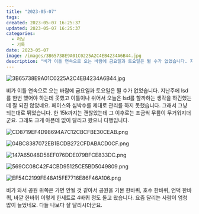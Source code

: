 ```yaml
---
title: "2023-05-07"
tags:
created: 2023-05-07 16:25:37
updated: 2023-05-07 16:25:37
categories:
  - 러닝
  - 기록
date: 2023-05-07
image: /images/3B65738E9A01C0225A2C4EB4234A6B44.jpg
description: "비가 이틀 연속으로 오는 바람에 금요일과 토요일은 뛸 수가 없었습니다. 지난주에 lsd를 한번 했어야 하는데 못했고 이틀이나 쉬어서 오늘은 lsd를 할까하는 생각을 하긴했는데 잘 되진 않았네요. 페이스와 심박수를 제대로 관리를 하지 못했습니다. 그래서 그냥 되는대로 뛰었습니다. 한 15"
---
```


![3B65738E9A01C0225A2C4EB4234A6B44.jpg](/images/3B65738E9A01C0225A2C4EB4234A6B44.jpg)
 
 

비가 이틀 연속으로 오는 바람에 금요일과 토요일은 뛸 수가 없었습니다. 지난주에 lsd를 한번 했어야 하는데 못했고 이틀이나 쉬어서 오늘은 lsd를 할까하는 생각을 하긴했는데 잘 되진 않았네요. 페이스와 심박수를 제대로 관리를 하지 못했습니다. 그래서 그냥 되는대로 뛰었습니다. 한 15k까지는 괜찮았는데 그 이후로는 조금씩 무릎이 무거워지더군요. 그래도 크게 아픈데 없이 달리고 왔으니 다행입니다.

 
 ![CD8719EF4D98694A7C12CBCFBE30CEAB.png](/images/CD8719EF4D98694A7C12CBCFBE30CEAB.png)
 
 

 
 ![04BC8387072EB1BCDB272CFDABACD0CF.png](/images/04BC8387072EB1BCDB272CFDABACD0CF.png)
 
 

 
 ![147A65048D58EF076DDE079BFCE833DC.png](/images/147A65048D58EF076DDE079BFCE833DC.png)
 
 

 
 ![569CC08C42F4CBD95125CE5BD5049809.png](/images/569CC08C42F4CBD95125CE5BD5049809.png)
 
 

 
 ![EF54C2199FE48A15FE7716E86F46A106.png](/images/EF54C2199FE48A15FE7716E86F46A106.png)
 
 

비가 와서 공원 위쪽은 가면 안될 것 같아서 공원을 기본 한바퀴, 호수 한바퀴, 언덕 한바퀴, 바깥 한바퀴 이렇게 한세트로 4바퀴 정도 돌고 왔습니다.
요즘 달리는 사람이 엄청 많이 늘었네요. 다들 나보다 잘 달리시더군요.
